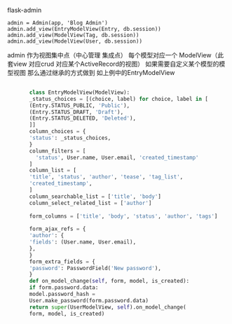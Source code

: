 flask-admin

>
    admin = Admin(app, 'Blog Admin')
    admin.add_view(EntryModelView(Entry, db.session))
    admin.add_view(ModelView(Tag, db.session))
    admin.add_view(ModelView(User, db.session))
    
admin 作为视图集中点（中心管理 集成点）  每个模型对应一个 ModelView（此套view 对应crud 对应某个ActiveRecord的视图）
如果需要自定义某个模型的模型视图 那么通过继承的方式做到 如上例中的EntryModelView
   
~~~python
   
       class EntryModelView(ModelView):
       _status_choices = [(choice, label) for choice, label in [
       (Entry.STATUS_PUBLIC, 'Public'),
       (Entry.STATUS_DRAFT, 'Draft'),
       (Entry.STATUS_DELETED, 'Deleted'),
       ]]
       column_choices = {
       'status': _status_choices,
       }
       column_filters = [
         'status', User.name, User.email, 'created_timestamp'
       ]
       column_list = [
       'title', 'status', 'author', 'tease', 'tag_list',
       'created_timestamp',
       ]
       column_searchable_list = ['title', 'body']
       column_select_related_list = ['author']
       
       form_columns = ['title', 'body', 'status', 'author', 'tags']
       
       form_ajax_refs = {
       'author': {
       'fields': (User.name, User.email),
       },
       }
       form_extra_fields = {
       'password': PasswordField('New password'),
       }
       def on_model_change(self, form, model, is_created):
       if form.password.data:
       model.password_hash =
       User.make_password(form.password.data)
       return super(UserModelView, self).on_model_change(
       form, model, is_created)
~~~   